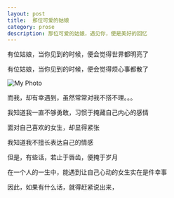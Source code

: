 ```yaml
---
layout: post
title:  那位可爱的姑娘
category: prose
description: 那位可爱的姑娘，遇见你，便是美好的回忆
---
```



有位姑娘，当你见到的时候，便会觉得世界都明亮了

有位姑娘，当你见到的时候，便会觉得烦心事都散了

![My Photo](http://ww2.sinaimg.cn/bmiddle/9fcdce0djw1es0mdr8yksj20c80ed751.jpg)

而我，却有幸遇到，虽然常常对我不搭不理。。。

我知道我一直不够勇敢，习惯于掩藏自己内心的感情

面对自己喜欢的女生，却显得紧张

我知道我不擅长表达自己的情感

但是，有些话，若止于唇齿，便掩于岁月

在一个人的一生中，能遇到让自己心动的女生实在是件幸事

因此，如果有什么话，就得赶紧说出来，






